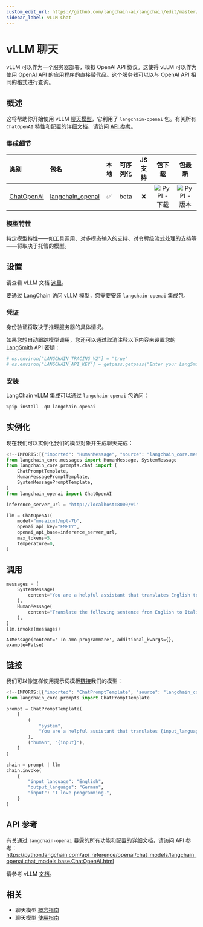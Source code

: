 ```yaml
---
custom_edit_url: https://github.com/langchain-ai/langchain/edit/master/docs/docs/integrations/chat/vllm.ipynb
sidebar_label: vLLM Chat
---
```

# vLLM 聊天

vLLM 可以作为一个服务器部署，模拟 OpenAI API 协议。这使得 vLLM 可以作为使用 OpenAI API 的应用程序的直接替代品。这个服务器可以以与 OpenAI API 相同的格式进行查询。

## 概述
这将帮助你开始使用 vLLM [聊天模型](/docs/concepts/#chat-models)，它利用了 `langchain-openai` 包。有关所有 `ChatOpenAI` 特性和配置的详细文档，请访问 [API 参考](https://python.langchain.com/api_reference/openai/chat_models/langchain_openai.chat_models.base.ChatOpenAI.html)。

### 集成细节

| 类别 | 包名 | 本地 | 可序列化 | JS 支持 | 包下载 | 包最新 |
| :--- | :--- | :---: | :---: |  :---: | :---: | :---: |
| [ChatOpenAI](https://python.langchain.com/api_reference/openai/chat_models/langchain_openai.chat_models.base.ChatOpenAI.html) | [langchain_openai](https://python.langchain.com/api_reference/openai/) | ✅ | beta | ❌ | ![PyPI - 下载](https://img.shields.io/pypi/dm/langchain_openai?style=flat-square&label=%20) | ![PyPI - 版本](https://img.shields.io/pypi/v/langchain_openai?style=flat-square&label=%20) |

### 模型特性
特定模型特性——如工具调用、对多模态输入的支持、对令牌级流式处理的支持等——将取决于托管的模型。

## 设置

请查看 vLLM 文档 [这里](https://docs.vllm.ai/en/latest/)。

要通过 LangChain 访问 vLLM 模型，您需要安装 `langchain-openai` 集成包。

### 凭证

身份验证将取决于推理服务器的具体情况。

如果您想自动跟踪模型调用，您还可以通过取消注释以下内容来设置您的 [LangSmith](https://docs.smith.langchain.com/) API 密钥：


```python
# os.environ["LANGCHAIN_TRACING_V2"] = "true"
# os.environ["LANGCHAIN_API_KEY"] = getpass.getpass("Enter your LangSmith API key: ")
```

### 安装

LangChain vLLM 集成可以通过 `langchain-openai` 包访问：


```python
%pip install -qU langchain-openai
```

## 实例化

现在我们可以实例化我们的模型对象并生成聊天完成：


```python
<!--IMPORTS:[{"imported": "HumanMessage", "source": "langchain_core.messages", "docs": "https://python.langchain.com/api_reference/core/messages/langchain_core.messages.human.HumanMessage.html", "title": "vLLM Chat"}, {"imported": "SystemMessage", "source": "langchain_core.messages", "docs": "https://python.langchain.com/api_reference/core/messages/langchain_core.messages.system.SystemMessage.html", "title": "vLLM Chat"}, {"imported": "ChatPromptTemplate", "source": "langchain_core.prompts.chat", "docs": "https://python.langchain.com/api_reference/core/prompts/langchain_core.prompts.chat.ChatPromptTemplate.html", "title": "vLLM Chat"}, {"imported": "HumanMessagePromptTemplate", "source": "langchain_core.prompts.chat", "docs": "https://python.langchain.com/api_reference/core/prompts/langchain_core.prompts.chat.HumanMessagePromptTemplate.html", "title": "vLLM Chat"}, {"imported": "SystemMessagePromptTemplate", "source": "langchain_core.prompts.chat", "docs": "https://python.langchain.com/api_reference/core/prompts/langchain_core.prompts.chat.SystemMessagePromptTemplate.html", "title": "vLLM Chat"}, {"imported": "ChatOpenAI", "source": "langchain_openai", "docs": "https://python.langchain.com/api_reference/openai/chat_models/langchain_openai.chat_models.base.ChatOpenAI.html", "title": "vLLM Chat"}]-->
from langchain_core.messages import HumanMessage, SystemMessage
from langchain_core.prompts.chat import (
    ChatPromptTemplate,
    HumanMessagePromptTemplate,
    SystemMessagePromptTemplate,
)
from langchain_openai import ChatOpenAI
```


```python
inference_server_url = "http://localhost:8000/v1"

llm = ChatOpenAI(
    model="mosaicml/mpt-7b",
    openai_api_key="EMPTY",
    openai_api_base=inference_server_url,
    max_tokens=5,
    temperature=0,
)
```

## 调用


```python
messages = [
    SystemMessage(
        content="You are a helpful assistant that translates English to Italian."
    ),
    HumanMessage(
        content="Translate the following sentence from English to Italian: I love programming."
    ),
]
llm.invoke(messages)
```



```output
AIMessage(content=' Io amo programmare', additional_kwargs={}, example=False)
```


## 链接

我们可以像这样使用提示词模板[链接](/docs/how_to/sequence/)我们的模型：


```python
<!--IMPORTS:[{"imported": "ChatPromptTemplate", "source": "langchain_core.prompts", "docs": "https://python.langchain.com/api_reference/core/prompts/langchain_core.prompts.chat.ChatPromptTemplate.html", "title": "vLLM Chat"}]-->
from langchain_core.prompts import ChatPromptTemplate

prompt = ChatPromptTemplate(
    [
        (
            "system",
            "You are a helpful assistant that translates {input_language} to {output_language}.",
        ),
        ("human", "{input}"),
    ]
)

chain = prompt | llm
chain.invoke(
    {
        "input_language": "English",
        "output_language": "German",
        "input": "I love programming.",
    }
)
```

## API 参考

有关通过 `langchain-openai` 暴露的所有功能和配置的详细文档，请访问 API 参考：https://python.langchain.com/api_reference/openai/chat_models/langchain_openai.chat_models.base.ChatOpenAI.html

请参考 vLLM [文档](https://docs.vllm.ai/en/latest/)。


## 相关

- 聊天模型 [概念指南](/docs/concepts/#chat-models)
- 聊天模型 [使用指南](/docs/how_to/#chat-models)
